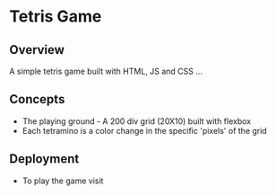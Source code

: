 # Tetris Game

## Overview

A simple tetris game built with HTML, JS and CSS ...

## Concepts
* The playing ground  - A 200 div grid (20X10) built with flexbox
* Each tetramino is a color change in the specific 'pixels' of the grid 


## Deployment
* To play the game visit 